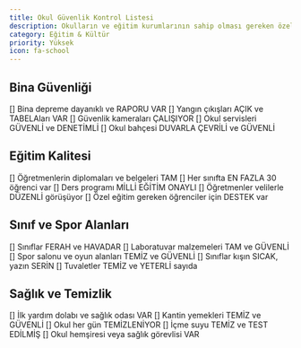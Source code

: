 ```yaml
---
title: Okul Güvenlik Kontrol Listesi
description: Okulların ve eğitim kurumlarının sahip olması gereken özellikler
category: Eğitim & Kültür
priority: Yüksek
icon: fa-school
---
```


## Bina Güvenliği

[] Bina depreme dayanıklı ve RAPORU VAR
[] Yangın çıkışları AÇIK ve TABELAları VAR
[] Güvenlik kameraları ÇALIŞIYOR
[] Okul servisleri GÜVENLİ ve DENETİMLİ
[] Okul bahçesi DUVARLA ÇEVRİLİ ve GÜVENLİ

## Eğitim Kalitesi

[] Öğretmenlerin diplomaları ve belgeleri TAM
[] Her sınıfta EN FAZLA 30 öğrenci var
[] Ders programı MİLLİ EĞİTİM ONAYLI
[] Öğretmenler velilerle DÜZENLİ görüşüyor
[] Özel eğitim gereken öğrenciler için DESTEK var

## Sınıf ve Spor Alanları

[] Sınıflar FERAH ve HAVADAR
[] Laboratuvar malzemeleri TAM ve GÜVENLİ
[] Spor salonu ve oyun alanları TEMİZ ve GÜVENLİ
[] Sınıflar kışın SICAK, yazın SERİN
[] Tuvaletler TEMİZ ve YETERLİ sayıda

## Sağlık ve Temizlik

[] İlk yardım dolabı ve sağlık odası VAR
[] Kantin yemekleri TEMİZ ve GÜVENLİ
[] Okul her gün TEMİZLENİYOR
[] İçme suyu TEMİZ ve TEST EDİLMİŞ
[] Okul hemşiresi veya sağlık görevlisi VAR
